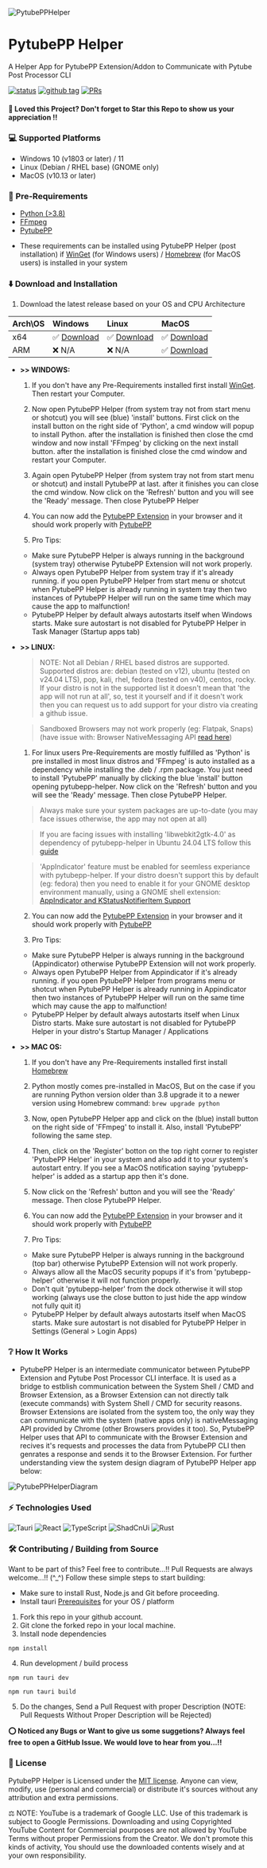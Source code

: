 ![PytubePPHelper](./assets/images/pytubepp-helper.png)

# PytubePP Helper

A Helper App for PytubePP Extension/Addon to Communicate with Pytube Post Processor CLI

[![status](https://img.shields.io/badge/status-active-brightgreen.svg?style=flat)](https://github.com/neosubhamoy/pytubepp-helper)
[![github tag](https://img.shields.io/github/v/tag/neosubhamoy/pytubepp-helper?color=yellow)](https://github.com/neosubhamoy/pytubepp-helper)
[![PRs](https://img.shields.io/badge/PRs-welcome-blue.svg?style=flat)](https://github.com/neosubhamoy/pytubepp-helper)

#### **🌟 Loved this Project? Don't forget to Star this Repo to show us your appreciation !!**

### 💻 Supported Platforms
- Windows 10 (v1803 or later) / 11
- Linux (Debian / RHEL base) (GNOME only)
- MacOS (v10.13 or later)

### 📎 Pre-Requirements

- [Python (>3.8)](https://www.python.org/downloads/)
- [FFmpeg](https://www.ffmpeg.org)
- [PytubePP](https://github.com/neosubhamoy/pytubepp)
* These requirements can be installed using PytubePP Helper (post installation) if [WinGet](https://learn.microsoft.com/en-us/windows/package-manager/winget/#install-winget) (for Windows users) / [Homebrew](https://brew.sh) (for MacOS users) is installed in your system

### ⬇️ Download and Installation

1. Download the latest release based on your OS and CPU Architecture

| Arch\OS | Windows | Linux | MacOS |
| :----        | :----   | :---- | :---- |
| x64 | ✅ [Download](https://github.com/neosubhamoy/pytubepp-helper/releases/latest) | ✅ [Download](https://github.com/neosubhamoy/pytubepp-helper/releases/latest) | ✅ [Download](https://github.com/neosubhamoy/pytubepp-helper/releases/latest) |
| ARM | ❌ N/A | ❌ N/A | ✅ [Download](https://github.com/neosubhamoy/pytubepp-helper/releases/latest) |

* **>> WINDOWS:**

   1. If you don't have any Pre-Requirements installed first install [WinGet](https://learn.microsoft.com/en-us/windows/package-manager/winget/#install-winget). Then restart your Computer.

   2. Now open PytubePP Helper (from system tray not from start menu or shotcut) you will see (blue) 'install' buttons. First click on the install button on the right side of 'Python', a cmd window will popup to install Python. after the installation is finished then close the cmd window and now install 'FFmpeg' by clicking on the next install button. after the installation is finished close the cmd window and restart your Computer.

   3. Again open PytubePP Helper (from system tray not from start menu or shotcut) and install PytubePP at last. after it finishes you can close the cmd window. Now click on the 'Refresh' button and you will see the 'Ready' message. Then close PytubePP Helper

   4. You can now add the [PytubePP Extension](https://github.com/neosubhamoy/pytubepp-extension) in your browser and it should work properly with [PytubePP](https://github.com/neosubhamoy/pytubepp)

   5. Pro Tips:
   - Make sure PytubePP Helper is always running in the background (system tray) otherwise PytubePP Extension will not work properly.
   - Always open PytubePP Helper from system tray if it's already running. if you open PytubePP Helper from start menu or shotcut when PytubePP Helper is already running in system tray then two instances of PytubePP Helper will run on the same time which may cause the app to malfunction!
   - PytubePP Helper by default always autostarts itself when Windows starts. Make sure autostart is not disabled for PytubePP Helper in Task Manager (Startup apps tab)

* **>> LINUX:**

   > NOTE: Not all Debian / RHEL based distros are supported. Supported distros are: debian (tested on v12), ubuntu (tested on v24.04 LTS), pop, kali, rhel, fedora (tested on v40), centos, rocky. If your distro is not in the supported list it doesn't mean that 'the app will not run at all', so, test it yourself and if it doesn't work then you can request us to add support for your distro via creating a github issue.

   > Sandboxed Browsers may not work properly (eg: Flatpak, Snaps) (have issue with: Browser NativeMessaging API [read here](https://github.com/flatpak/xdg-desktop-portal/issues/655))

   1. For linux users Pre-Requirements are mostly fulfilled as 'Python' is pre installed in most linux distros and 'FFmpeg' is auto installed as a dependency  while installing the .deb / .rpm package. You just need to install 'PytubePP' manually by clicking the blue 'install' button opening pytubepp-helper. Now click on the 'Refresh' button and you will see the 'Ready' message. Then close PytubePP Helper.

   > Always make sure your system packages are up-to-date (you may face issues otherwise, the app may not open at all)

   > If you are facing issues with installing 'libwebkit2gtk-4.0' as dependency of pytubepp-helper in Ubuntu 24.04 LTS follow this [guide](https://github.com/tauri-apps/tauri/issues/9662)

   > 'AppIndicator' feature must be enabled for seemless experiance with pytubepp-helper. If your distro doesn't support this by default (eg: fedora) then you need to enable it for your GNOME desktop environment manually, using a GNOME shell extension: [AppIndicator and KStatusNotifierItem Support](https://extensions.gnome.org/extension/615/appindicator-support/)

   2. You can now add the [PytubePP Extension](https://github.com/neosubhamoy/pytubepp-extension) in your browser and it should work properly with [PytubePP](https://github.com/neosubhamoy/pytubepp)

   3. Pro Tips:
   - Make sure PytubePP Helper is always running in the background (Appindicator) otherwise PytubePP Extension will not work properly.
   - Always open PytubePP Helper from Appindicator if it's already running. if you open PytubePP Helper from programs menu or shotcut when PytubePP Helper is already running in Appindicator then two instances of PytubePP Helper will run on the same time which may cause the app to malfunction!
   - PytubePP Helper by default always autostarts itself when Linux Distro starts. Make sure autostart is not disabled for PytubePP Helper in your distro's Startup Manager / Applications

* **>> MAC OS:**
   1. If you don't have any Pre-Requirements installed first install [Homebrew](https://brew.sh)

   2. Python mostly comes pre-installed in MacOS, But on the case if you are running Python version older than 3.8 upgrade it to a newer version using Homebrew command: `brew upgrade python`

   3. Now, open PytubePP Helper app and click on the (blue) install button on the right side of 'FFmpeg' to install it. Also, install 'PytubePP' following the same step.

   4. Then, click on the 'Register' botton on the top right corner to register 'PytubePP Helper' in your system and also add it to your system's autostart entry. If you see a MacOS notification saying 'pytubepp-helper' is added as a startup app then it's done.

   5. Now click on the 'Refresh' button and you will see the 'Ready' message. Then close PytubePP Helper.

   5. You can now add the [PytubePP Extension](https://github.com/neosubhamoy/pytubepp-extension) in your browser and it should work properly with [PytubePP](https://github.com/neosubhamoy/pytubepp)

   6. Pro Tips:
   - Make sure PytubePP Helper is always running in the background (top bar) otherwise PytubePP Extension will not work properly.
   - Always allow all the MacOS security popups if it's from 'pytubepp-helper' otherwise it will not function properly.
   - Don't quit 'pytubepp-helper' from the dock otherwise it will stop working (always use the close button to just hide the app window not fully quit it)
   - PytubePP Helper by default always autostarts itself when MacOS starts. Make sure autostart is not disabled for PytubePP Helper in Settings (General > Login Apps)

### ❔ How It Works

- PytubePP Helper is an intermediate communicator between PytubePP Extension and Pytube Post Processor CLI interface. It is used as a bridge to estblish communication between the System Shell / CMD and Browser Extension, as a Browser Extension can not directly talk (execute commands) with System Shell / CMD for security reasons. Browser Extensions are isolated from the system too, the only way they can communicate with the system (native apps only) is nativeMessaging API provided by Chrome (other Browsers provides it too). So, PytubePP Helper uses that API to communicate with the Browser Extension and recives it's requests and processes the data from PytubePP CLI then genrates a response and sends it to the Browser Extension. For further understanding view the system design diagram of PytubePP Helper app below:

![PytubePPHelperDiagram](./assets/images/pytubepp-helper-diagram.png)

### ⚡ Technologies Used

![Tauri](https://img.shields.io/badge/tauri-%2324C8DB.svg?style=for-the-badge&logo=tauri&logoColor=%23FFFFFF)
![React](https://img.shields.io/badge/react-%2320232a.svg?style=for-the-badge&logo=react&logoColor=%2361DAFB)
![TypeScript](https://img.shields.io/badge/typescript-%23007ACC.svg?style=for-the-badge&logo=typescript&logoColor=white)
![ShadCnUi](https://img.shields.io/badge/shadcn%2Fui-000000?style=for-the-badge&logo=shadcnui&logoColor=white)
![Rust](https://img.shields.io/badge/rust-%23000000.svg?style=for-the-badge&logo=rust&logoColor=white)

### 🛠️ Contributing / Building from Source

Want to be part of this? Feel free to contribute...!! Pull Requests are always welcome...!! (^_^) Follow these simple steps to start building:

* Make sure to install Rust, Node.js and Git before proceeding.
* Install tauri [Prerequisites](https://tauri.app/v1/guides/getting-started/prerequisites) for your OS / platform
1. Fork this repo in your github account.
2. Git clone the forked repo in your local machine.
3. Install node dependencies

```code
npm install
```
4. Run development / build process
```code
npm run tauri dev
```
```code
npm run tauri build
```
5. Do the changes, Send a Pull Request with proper Description (NOTE: Pull Requests Without Proper Description will be Rejected)

**⭕ Noticed any Bugs or Want to give us some suggetions? Always feel free to open a GitHub Issue. We would love to hear from you...!!**

### 📝 License

PytubePP Helper is Licensed under the [MIT license](https://github.com/neosubhamoy/pytubepp-helper/blob/main/LICENSE). Anyone can view, modify, use (personal and commercial) or distribute it's sources without any attribution and extra permissions.

⚖️ NOTE: YouTube is a trademark of Google LLC. Use of this trademark is subject to Google Permissions. Downloading and using Copyrighted YouTube Content for Commercial pourposes are not allowed by YouTube Terms without proper Permissions from the Creator. We don't promote this kinds of activity, You should use the downloaded contents wisely and at your own responsibility.
